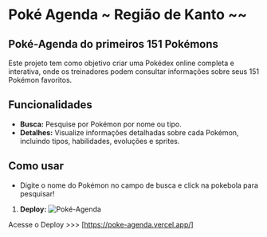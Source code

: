 # Poké Agenda ~ Região de Kanto ~~

## Poké-Agenda do primeiros 151 Pokémons 

Este projeto tem como objetivo criar uma Pokédex online completa e interativa, onde os treinadores podem consultar informações sobre seus 151 Pokémon favoritos.

## Funcionalidades

* **Busca:** Pesquise por Pokémon por nome ou tipo.
* **Detalhes:** Visualize informações detalhadas sobre cada Pokémon, incluindo tipos, habilidades, evoluções e sprites.

## Como usar
* Digite o nome do Pokémon no campo de busca e click na pokebola para pesquisar!

1. **Deploy:**
   ![Poké-Agenda](https://i.postimg.cc/GpPD3VPT/Captura-de-tela-2024-09-07-213427.png)

  
  Acesse o Deploy >>> [https://poke-agenda.vercel.app/]
  
